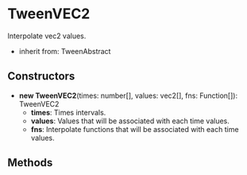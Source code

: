 # TweenVEC2

Interpolate vec2 values.
- inherit from: TweenAbstract
## Constructors
- **new TweenVEC2**(times: number[], values: vec2[], fns: Function[]): TweenVEC2   
   - **times**: Times intervals.
   - **values**: Values that will be associated with each time values.
   - **fns**: Interpolate functions that will be associated with each time values.
## Methods
